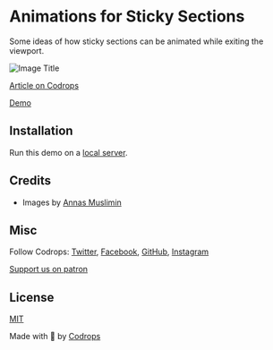 # Animations for Sticky Sections

Some ideas of how sticky sections can be animated while exiting the viewport.

![Image Title](https://generative-placeholders.glitch.me/image?width=800&height=600")

[Article on Codrops](https://tympanus.net/codrops/?p=75532)

[Demo](http://tympanus.net/Development/StickySections/)

## Installation

Run this demo on a [local server](https://developer.mozilla.org/en-US/docs/Learn/Common_questions/Tools_and_setup/set_up_a_local_testing_server).

## Credits

- Images by [Annas Muslimin](https://www.vecteezy.com/members/annazdsgn)

## Misc

Follow Codrops: [Twitter](http://www.twitter.com/codrops), [Facebook](http://www.facebook.com/codrops), [GitHub](https://github.com/codrops), [Instagram](https://www.instagram.com/codropsss/)

[Support us on patron](https://www.patreon.com/codrops)

## License
[MIT](LICENSE)

Made with :blue_heart:  by [Codrops](http://www.codrops.com)





